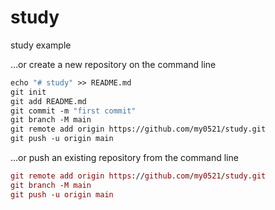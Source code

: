 # study
study example

…or create a new repository on the command line

``` dockerfile
echo "# study" >> README.md
git init
git add README.md
git commit -m "first commit"
git branch -M main
git remote add origin https://github.com/my0521/study.git
git push -u origin main
```

…or push an existing repository from the command line

``` maxima
git remote add origin https://github.com/my0521/study.git
git branch -M main
git push -u origin main
```